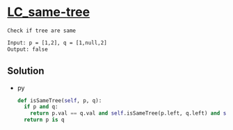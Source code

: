 # [LC_same-tree](https://leetcode.com/problems/same-tree)

```en
Check if tree are same
```

```txt
Input: p = [1,2], q = [1,null,2]
Output: false
```

## Solution

* py

  ```py
  def isSameTree(self, p, q):
    if p and q:
      return p.val == q.val and self.isSameTree(p.left, q.left) and self.isSameTree(p.right, q.right)
    return p is q
  ```
